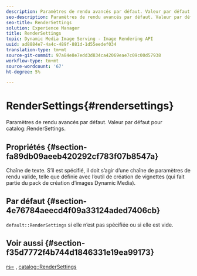 ```yaml
---
description: Paramètres de rendu avancés par défaut. Valeur par défaut pour le catalogue RenderSettings.
seo-description: Paramètres de rendu avancés par défaut. Valeur par défaut pour le catalogue RenderSettings.
seo-title: RenderSettings
solution: Experience Manager
title: RenderSettings
topic: Dynamic Media Image Serving - Image Rendering API
uuid: ad8884e7-4a4c-489f-881d-1d55eedef034
translation-type: tm+mt
source-git-commit: 97a84e8e7edd3d834ca42069eae7c09c00d57938
workflow-type: tm+mt
source-wordcount: '67'
ht-degree: 5%

---
```



# RenderSettings{#rendersettings}

Paramètres de rendu avancés par défaut. Valeur par défaut pour catalog::RenderSettings.

## Propriétés {#section-fa89db09aeeb420292cf783f07b8547a}

Chaîne de texte. S’il est spécifié, il doit s’agir d’une chaîne de paramètres de rendu valide, telle que définie avec l’outil de création de vignettes (qui fait partie du pack de création d’images Dynamic Media).

## Par défaut {#section-4e76784aeecd4f09a33124aded7406cb}

`default::RenderSettings` si elle n’est pas spécifiée ou si elle est vide.

## Voir aussi {#section-f35d7772f4b744d1846331e19ea99173}

[rs=](../../../../../ir-api/http-protocol/image-rendering-api-ref/c-ir-http-protocol-ref/c-ir-http-protocol-command-reference/r-ir-rs.md#reference-d20cefaaa6cd4f449d1591c87959b4cf) ,  [catalog::RenderSettings](../../../../../ir-api/material-cat/image-rendering-api-ref/c-ir-material-catalog/c-ir-attributes-reference/r-ir-rendersettings.md#reference-f3ae5e18095d40b2a8edef957dd82fbd)
